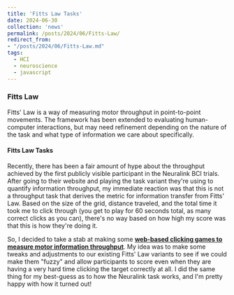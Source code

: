 ```yaml
---
title: 'Fitts Law Tasks'
date: 2024-06-30
collection: 'news'
permalink: /posts/2024/06/Fitts-Law/
redirect_from:
- "/posts/2024/06/Fitts-Law.md"
tags:
  - HCI
  - neuroscience
  - javascript
---
```


### Fitts Law ###
Fitts' Law is a way of measuring motor throughput in point-to-point movements. The framework has been extended to evaluating human-computer interactions, but may need refinement depending on the nature of the task and what type of information we care about specifically. 

#### Fitts Law Tasks #### 
Recently, there has been a fair amount of hype about the throughput achieved by the first publicly visible participant in the Neuralink BCI trials. After going to their website and playing the task variant they're using to quantify information throughput, my immediate reaction was that this is not a throughput task that derives the metric for information transfer from Fitts' Law. Based on the size of the grid, distance traveled, and the total time it took me to click through (you get to play for 60 seconds total, as many correct clicks as you can), there's no way based on how high my score was that this is how they're doing it.  

So, I decided to take a stab at making some **[web-based clicking games to measure motor information throughput](https://about.murphylab.net/posts/2024-06-30-Fitts-Law)**. My idea was to make some tweaks and adjustments to our existing Fitts' Law variants to see if we could make them "fuzzy" and allow participants to score even when they are having a very hard time clicking the target correctly at all. I did the same thing for my best-guess as to how the Neuralink task works, and I'm pretty happy with how it turned out! 
  